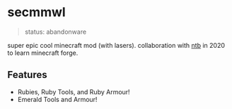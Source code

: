 # secmmwl

> status: abandonware

super epic cool minecraft mod (with lasers). collaboration with [ntb](https://github.com/gd-ntb) in 2020 to learn minecraft forge.


## Features

- Rubies, Ruby Tools, and Ruby Armour!
- Emerald Tools and Armour!